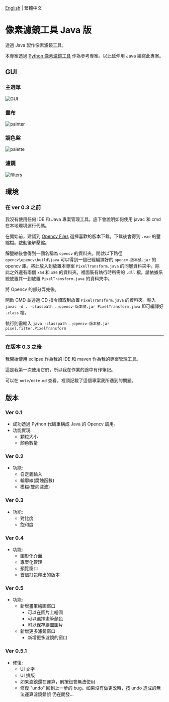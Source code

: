 [English](README.md) | 繁體中文
# 像素濾鏡工具 Java 版
透過 Java 製作像素濾鏡工具。

本專案透過 [Python 像素濾鏡工具](https://github.com/JingShing-Tools/Pixel-Art-transform-in-python) 作為參考專案。以此延伸用 Java 編寫此專案。

## GUI
### 主選單
![GUI](image/GUI2.png)
### 畫布
![painter](image/painter.png)
### 調色盤
![palette](image/palette.png)
### 濾鏡
![filters](image/filters.png)

## 環境
### 在 ver 0.3 之前
我沒有使用任何 IDE 和 Java 專案管理工具。底下會說明如何使用 javac 和 cmd 在本地環境運行代碼。

在開始前，建議到 [Opencv Files](https://sourceforge.net/projects/opencvlibrary/files/) 選擇喜歡的版本下載。下載後會得到 ```.exe``` 的壓縮檔。啟動後解壓縮。

解壓縮後會得到一個名稱為 ```opencv``` 的資料夾。開啟以下路徑 ```opencv\opencv\build\java``` 可以得到一個已經編譯好的 ```opencv-版本號.jar``` 的 opencv 庫。將此放入到放置本專案 ```PixelTransform.java``` 的同層資料夾中。除此之外還有兩個 ```x64``` 和 ```x86``` 的資料夾。裡面裝有執行時所需的 ```.dll``` 檔。請依據系統放置其一到放置 ```PixelTransform.java``` 的資料夾中。

將 Opencv 的部分弄完後。

開啟 CMD 並透過 CD 指令讀取到放置 ```PixelTransform.java``` 的資料夾。輸入 ```javac -d . -classpath .;opencv-版本號.jar PixelTransform.java``` 即可編譯好 ```.class``` 檔。

執行則需輸入 ```java -classpath .;opencv-版本號.jar pixel.filter.PixelTransform```

---
### 在版本 0.3 之後
我開始使用 eclipse 作為我的 IDE 和 maven 作為我的專案管理工具。

這是我第一次使用它們，所以我在作業的途中有作筆記。

可以在 ```note/note.md``` 查看。裡頭記載了這個專案我所遇到的問題。

## 版本
### Ver 0.1
* 成功透過 Python 代碼重構成 Java 的 Opencv 調用。
* 功能實現:
  * 顆粒大小  
  * 顏色數量
### Ver 0.2
* 功能:
  * 自定義輸入
  * 輪廓線(腐蝕函數)
  * 模糊(雙向濾波)
### Ver 0.3
* 功能:
  * 對比度
  * 飽和度
### Ver 0.4
* 功能:
  * 圖形化介面
  * 專案化管理
  * 預覽窗口
  * 首個打包釋出的版本
### Ver 0.5
* 功能:
  * 新增畫筆繪圖窗口
    * 可以在圖片上繪圖
    * 可以選擇畫筆顏色
    * 可以保存繪圖圖片
  * 新增更多濾鏡窗口
    * 新增更多濾鏡的窗口
### Ver 0.5.1
* 修復:
  * UI 文字
  * UI 排版
  * 如果濾鏡還在運算，則按鈕會無法使用
  * 修復 "undo" 回到上一步的 bug。如果沒有做更改時，按 undo 造成的無法運算濾鏡錯誤
仍在開發...
